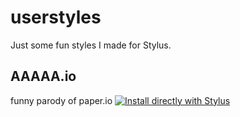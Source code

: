 # userstyles
Just some fun styles I made for Stylus.
## AAAAA.io
funny parody of paper.io
[![Install directly with Stylus](https://img.shields.io/badge/Install%20directly%20with-Stylus-00adad.svg)](https://raw.githubusercontent.com/Jack5079/userstyles/master/aaaaaio.user.css)
